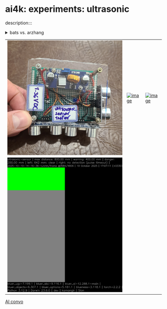 # ai4k: experiments: ultrasonic

description:::



<details>
<summary> bats vs. arzhang</summary>



| **Feature** | **Bats (Biological Echolocation)** | [**Arzhang (UGV)**](https://github.com/kamangir/bluer-ugv/tree/main/bluer_ugv/docs/arzhang) |
| - | - | - |
| **Signal Source & Receiver** | Emits ultrasonic chirps and listens with highly tuned ears | Uses HC-SR04 ultrasonic modules for transmit and receive |
| **Processing Unit** | Brain computes echo delay, Doppler shift, and object shape | Raspberry Pi running the `bluer-ugv` AI stack processes echo data |
| **Frequency Range** | ~20 – 200 kHz, species-dependent | ~40 kHz (configurable per sensor) |
| **Range & Resolution** | Up to several meters, sub-millimeter precision | 5 – 300 cm effective range, ±5 mm resolution |
| **Purpose** | Navigation, hunting, and obstacle avoidance in darkness | Obstacle avoidance, wall following, and AI-guided movement |
| **Adaptability** | Dynamically adjusts chirp pattern and frequency to context | Adjusts sampling rate and response thresholds (`clear`, `warning`, `danger`) |
| **Output Representation** | Builds a spatial map in the brain for real-time flight control | Generates sensor-fusion maps for motion planning and LED feedback |
| **Design Principle** | Evolved biological system | Engineered biomimicry inspired by bats’ echolocation |

</details>


|   |   |   |
| --- | --- | --- |
| [![image](https://github.com/kamangir/assets2/raw/main/ultrasonic-sensor-tester/00.jpg?raw=true)](https://github.com/kamangir/assets2/raw/main/ultrasonic-sensor-tester/00.jpg?raw=true) | [![image](https://github.com/kamangir/assets2/raw/main/arzhang/20251005_112250.jpg?raw=true)](https://github.com/kamangir/assets2/raw/main/arzhang/20251005_112250.jpg?raw=true) | [![image](https://github.com/kamangir/assets2/raw/main/arzhang/VID-20250830-WA0000~3_1.gif?raw=true)](https://github.com/kamangir/assets2/raw/main/arzhang/VID-20250830-WA0000~3_1.gif?raw=true) |
| [![image](https://github.com/kamangir/assets/raw/main/2025-10-19-14-16-36-tunrlm/ultrasonic-sensor-detections.gif?raw=true)](https://github.com/kamangir/assets/raw/main/2025-10-19-14-16-36-tunrlm/ultrasonic-sensor-detections.gif?raw=true) |  |  |

[AI convo](https://chatgpt.com/c/68eb90c3-fd94-8332-ab1b-2b45871b2c3a)
